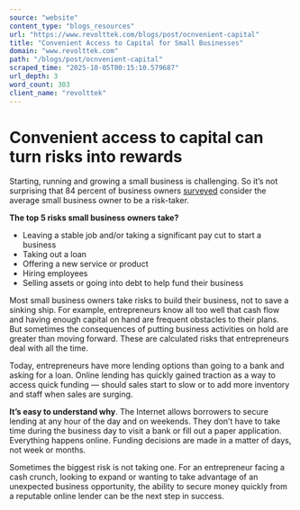 ```yaml
---
source: "website"
content_type: "blogs_resources"
url: "https://www.revolttek.com/blogs/post/ocnvenient-capital"
title: "Convenient Access to Capital for Small Businesses"
domain: "www.revolttek.com"
path: "/blogs/post/ocnvenient-capital"
scraped_time: "2025-10-05T00:15:10.579687"
url_depth: 3
word_count: 303
client_name: "revolttek"
---
```


# Convenient access to capital can turn risks into rewards

Starting, running and growing a small business is challenging. So it’s not surprising that 84 percent of business owners [surveyed](https://www.insureon.com/resources/research/small-business-owners-consider-themselves-risk-takers) consider the average small business owner to be a risk-taker.

**The top 5 risks small business owners take?**

*   Leaving a stable job and/or taking a significant pay cut to start a business
*   Taking out a loan
*   Offering a new service or product
*   Hiring employees
*   Selling assets or going into debt to help fund their business

Most small business owners take risks to build their business, not to save a sinking ship. For example, entrepreneurs know all too well that cash flow and having enough capital on hand are frequent obstacles to their plans. But sometimes the consequences of putting business activities on hold are greater than moving forward. These are calculated risks that entrepreneurs deal with all the time.

Today, entrepreneurs have more lending options than going to a bank and asking for a loan. Online lending has quickly gained traction as a way to access quick funding — should sales start to slow or to add more inventory and staff when sales are surging.

**It’s easy to understand why**. The Internet allows borrowers to secure lending at any hour of the day and on weekends. They don’t have to take time during the business day to visit a bank or fill out a paper application. Everything happens online. Funding decisions are made in a matter of days, not week or months.

Sometimes the biggest risk is not taking one. For an entrepreneur facing a cash crunch, looking to expand or wanting to take advantage of an unexpected business opportunity, the ability to secure money quickly from a reputable online lender can be the next step in success.